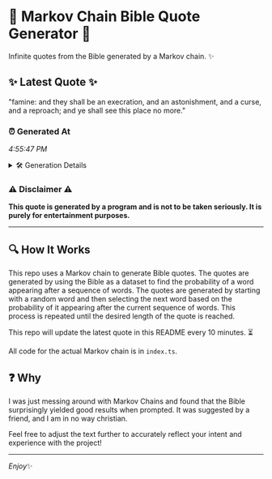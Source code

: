 # 📖 Markov Chain Bible Quote Generator 📖

Infinite quotes from the Bible generated by a Markov chain. ✨

## ✨ Latest Quote ✨
"famine: and they shall be an execration, and an astonishment, and a curse, and a reproach; and ye shall see this place no more."

### ⏰ Generated At
*4:55:47 PM*

<details>
    <summary>🛠️ Generation Details</summary>
    <p>
        <strong>🌱 Seed:</strong> famine:<br>
        <strong>🔄 Iterations:</strong> 23<br>
        <strong>📜 Context History:</strong><br>[ famine: ]: and<br>[ famine:, and ]: they<br>[ famine:, and, they ]: shall<br>[ famine:, and, they, shall ]: be<br>[ famine:, and, they, shall, be ]: an<br>[ famine:, and, they, shall, be, an ]: execration,<br>[ and, they, shall, be, an, execration, ]: and<br>[ they, shall, be, an, execration,, and ]: an<br>[ shall, be, an, execration,, and, an ]: astonishment,<br>[ be, an, execration,, and, an, astonishment, ]: and<br>[ an, execration,, and, an, astonishment,, and ]: a<br>[ execration,, and, an, astonishment,, and, a ]: curse,<br>[ and, an, astonishment,, and, a, curse, ]: and<br>[ an, astonishment,, and, a, curse,, and ]: a<br>[ astonishment,, and, a, curse,, and, a ]: reproach;<br>[ and, a, curse,, and, a, reproach; ]: and<br>[ a, curse,, and, a, reproach;, and ]: ye<br>[ curse,, and, a, reproach;, and, ye ]: shall<br>[ and, a, reproach;, and, ye, shall ]: see<br>[ a, reproach;, and, ye, shall, see ]: this<br>[ reproach;, and, ye, shall, see, this ]: place<br>[ and, ye, shall, see, this, place ]: no<br>[ ye, shall, see, this, place, no ]: more.<br>
    </p>
</details>

### ⚠️ Disclaimer ⚠️
**This quote is generated by a program and is not to be taken seriously. It is purely for entertainment purposes.**

---

## 🔍 How It Works

This repo uses a Markov chain to generate Bible quotes. The quotes are generated by using the Bible as a dataset to find the probability of a word appearing after a sequence of words. The quotes are generated by starting with a random word and then selecting the next word based on the probability of it appearing after the current sequence of words. This process is repeated until the desired length of the quote is reached.

This repo will update the latest quote in this README every 10 minutes. ⏳

All code for the actual Markov chain is in `index.ts`.

## ❓ Why

I was just messing around with Markov Chains and found that the Bible surprisingly yielded good results when prompted. 
It was suggested by a friend, and I am in no way christian.

Feel free to adjust the text further to accurately reflect your intent and experience with the project!

---

*Enjoy*✨
